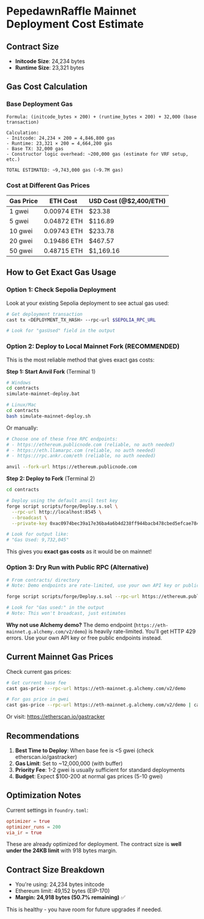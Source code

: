 # PepedawnRaffle Mainnet Deployment Cost Estimate

## Contract Size
- **Initcode Size**: 24,234 bytes
- **Runtime Size**: 23,321 bytes

## Gas Cost Calculation

### Base Deployment Gas
```
Formula: (initcode_bytes × 200) + (runtime_bytes × 200) + 32,000 (base transaction)

Calculation:
- Initcode: 24,234 × 200 = 4,846,800 gas
- Runtime: 23,321 × 200 = 4,664,200 gas  
- Base TX: 32,000 gas
- Constructor logic overhead: ~200,000 gas (estimate for VRF setup, etc.)

TOTAL ESTIMATED: ~9,743,000 gas (~9.7M gas)
```

### Cost at Different Gas Prices

| Gas Price | ETH Cost | USD Cost (@$2,400/ETH) |
|-----------|----------|------------------------|
| 1 gwei    | 0.00974 ETH | $23.38 |
| 5 gwei    | 0.04872 ETH | $116.89 |
| 10 gwei   | 0.09743 ETH | $233.78 |
| 20 gwei   | 0.19486 ETH | $467.57 |
| 50 gwei   | 0.48715 ETH | $1,169.16 |

## How to Get Exact Gas Usage

### Option 1: Check Sepolia Deployment
Look at your existing Sepolia deployment to see actual gas used:
```bash
# Get deployment transaction
cast tx <DEPLOYMENT_TX_HASH> --rpc-url $SEPOLIA_RPC_URL

# Look for "gasUsed" field in the output
```

### Option 2: Deploy to Local Mainnet Fork (RECOMMENDED)
This is the most reliable method that gives exact gas costs:

**Step 1: Start Anvil Fork** (Terminal 1)
```bash
# Windows
cd contracts
simulate-mainnet-deploy.bat

# Linux/Mac
cd contracts
bash simulate-mainnet-deploy.sh
```

Or manually:
```bash
# Choose one of these free RPC endpoints:
# - https://ethereum.publicnode.com (reliable, no auth needed)
# - https://eth.llamarpc.com (reliable, no auth needed)
# - https://rpc.ankr.com/eth (reliable, no auth needed)

anvil --fork-url https://ethereum.publicnode.com
```

**Step 2: Deploy to Fork** (Terminal 2)
```bash
cd contracts

# Deploy using the default anvil test key
forge script scripts/forge/Deploy.s.sol \
  --rpc-url http://localhost:8545 \
  --broadcast \
  --private-key 0xac0974bec39a17e36ba4a6b4d238ff944bacb478cbed5efcae784d7bf4f2ff80

# Look for output like:
# "Gas Used: 9,732,045"
```

This gives you **exact gas costs** as it would be on mainnet!

### Option 3: Dry Run with Public RPC (Alternative)
```bash
# From contracts/ directory
# Note: Demo endpoints are rate-limited, use your own API key or public endpoints

forge script scripts/forge/Deploy.s.sol --rpc-url https://ethereum.publicnode.com -vvvv

# Look for "Gas used:" in the output
# Note: This won't broadcast, just estimates
```

**Why not use Alchemy demo?**
The demo endpoint (`https://eth-mainnet.g.alchemy.com/v2/demo`) is heavily rate-limited. You'll get HTTP 429 errors. Use your own API key or free public endpoints instead.

## Current Mainnet Gas Prices

Check current gas prices:
```bash
# Get current base fee
cast gas-price --rpc-url https://eth-mainnet.g.alchemy.com/v2/demo

# For gas price in gwei
cast gas-price --rpc-url https://eth-mainnet.g.alchemy.com/v2/demo | cast to-unit gwei
```

Or visit: https://etherscan.io/gastracker

## Recommendations

1. **Best Time to Deploy**: When base fee is <5 gwei (check etherscan.io/gastracker)
2. **Gas Limit**: Set to ~12,000,000 (with buffer)
3. **Priority Fee**: 1-2 gwei is usually sufficient for standard deployments
4. **Budget**: Expect $100-200 at normal gas prices (5-10 gwei)

## Optimization Notes

Current settings in `foundry.toml`:
```toml
optimizer = true
optimizer_runs = 200
via_ir = true
```

These are already optimized for deployment. The contract size is **well under the 24KB limit** with 918 bytes margin.

## Contract Size Breakdown
- You're using: 24,234 bytes initcode
- Ethereum limit: 49,152 bytes (EIP-170)
- **Margin: 24,918 bytes (50.7% remaining)** ✅

This is healthy - you have room for future upgrades if needed.

